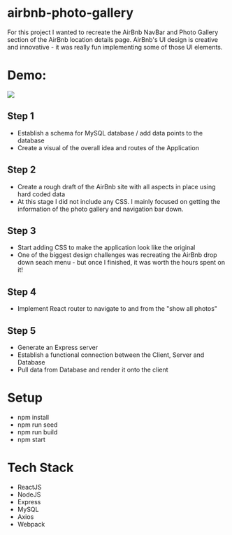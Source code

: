 # airbnb-photo-gallery

For this project I wanted to recreate the AirBnb NavBar and Photo Gallery section of the AirBnb location details page. AirBnb's UI design is creative and innovative - it was really fun implementing some of those UI elements.

# Demo:

![](https://airbnb-clone-2021.s3-us-west-1.amazonaws.com/Airbnb-clone.gif)

## Step 1
* Establish a schema for MySQL database / add data points to the database
* Create a visual of the overall idea and routes of the Application

## Step 2
* Create a rough draft of the AirBnb site with all aspects in place using hard coded data
* At this stage I did not include any CSS. I mainly focused on getting the information of the photo gallery and navigation bar down.

## Step 3
* Start adding CSS to make the application look like the original
* One of the biggest design challenges was recreating the AirBnb drop down seach menu - but once I finished, it was worth the hours spent on it!

## Step 4
* Implement React router to navigate to and from the "show all photos"

## Step 5
* Generate an Express server
* Establish a functional connection between the Client, Server and Database
* Pull data from Database and render it onto the client

# Setup

* npm install
* npm run seed
* npm run build
* npm start

# Tech Stack

* ReactJS
* NodeJS
* Express
* MySQL
* Axios
* Webpack